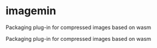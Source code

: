 # imagemin
Packaging plug-in for compressed images based on wasm


Packaging plug-in for compressed images based on wasm
